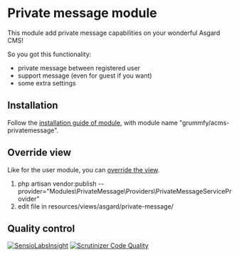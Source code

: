 # Private message module
This module add private message capabilities on your wonderful Asgard CMS!

So you got this functionality:
* private message between registered user
* support message (even for guest if you want)
* some extra settings

## Installation
Follow the [installation guide of module](https://asgardcms.com/en/docs/getting-started/installation#installing-modules-and-themes), with module name "grummfy/acms-privatemessage".

## Override view
Like for the user module, you can [override the view](https://asgardcms.com/en/docs/user-module/adding-additional-user-data#publishing-user-views).

1. php artisan vendor:publish --provider="Modules\PrivateMessage\Providers\PrivateMessageServiceProvider"
1. edit file in resources/views/asgard/private-message/

## Quality control
[![SensioLabsInsight](https://insight.sensiolabs.com/projects/0b887dec-4def-492d-959c-c704a8a1e4bf/mini.png)](https://insight.sensiolabs.com/projects/0b887dec-4def-492d-959c-c704a8a1e4bf)
[![Scrutinizer Code Quality](https://scrutinizer-ci.com/g/Grummfy/AsgardCMSPrivateMessage/badges/quality-score.png?b=master)](https://scrutinizer-ci.com/g/Grummfy/AsgardCMSPrivateMessage/?branch=master)

